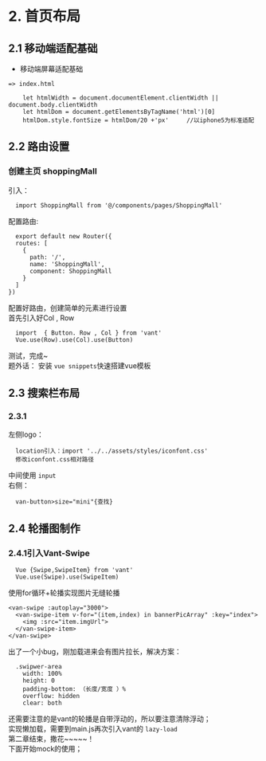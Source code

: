 # 2. 首页布局
## 2.1 移动端适配基础

* 移动端屏幕适配基础
```
=> index.html

    let htmlWidth = document.documentElement.clientWidth || document.body.clientWidth
    let htmlDom = document.getElementsByTagName('html')[0]
    htmlDom.style.fontSize = htmlDom/20 +'px'     //以iphone5为标准适配
```
## 2.2 路由设置
### 创建主页 shoppingMall
引入：
```
  import ShoppingMall from '@/components/pages/ShoppingMall'
```
配置路由:
```
  export default new Router({
  routes: [
    {
      path: '/',
      name: 'ShoppingMall',
      component: ShoppingMall
    }
  ]
})
```
配置好路由，创建简单的元素进行设置<br>
首先引入好Col , Row
```
  import  { Button. Row , Col } from 'vant'
  Vue.use(Row).use(Col).use(Button)
```
测试，完成~<br>
题外话： 安装 `vue snippets`快速搭建vue模板

## 2.3 搜索栏布局
### 2.3.1
左侧logo：
```
  location引入：import '../../assets/styles/iconfont.css'
  修改iconfont.css相对路径 
```
中间使用 `input`<br>
右侧：
```
  van-button>size="mini"{查找} 
```

## 2.4 轮播图制作
### 2.4.1引入Vant-Swipe
```
  Vue {Swipe,SwipeItem} from 'vant'
  Vue.use(Swipe).use(SwipeItem)
```
使用for循环+轮播实现图片无缝轮播
```
<van-swipe :autoplay="3000">
  <van-swipe-item v-for="(item,index) in bannerPicArray" :key="index">
    <img :src="item.imgUrl">
  </van-swipe-item>
</van-swipe>
```
出了一个小bug，刚加载进来会有图片拉长，解决方案：
```
  .swipwer-area
    width: 100%
    height: 0
    padding-bottom: （长度/宽度 ）%
    overflow: hidden
    clear: both
```
还需要注意的是vant的轮播是自带浮动的，所以要注意清除浮动；<br>
实现懒加载，需要到main.js再次引入vant的 `lazy-load`<br>
第二章结束，撒花~~~~~！ <br>
下面开始mock的使用；